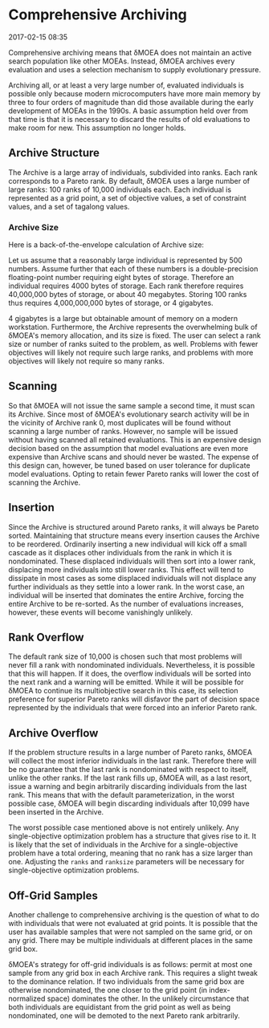 # Comprehensive Archiving

2017-02-15 08:35

Comprehensive archiving means that δMOEA does not maintain
an active search population like other MOEAs.  Instead,
δMOEA archives every evaluation and uses a selection
mechanism to supply evolutionary pressure.

Archiving all, or at least a very large number of,
evaluated individuals is possible only because modern
microcomputers have more main memory by three to four
orders of magnitude than did those available during the
early development of MOEAs in the 1990s.  A basic
assumption held over from that time is that it is
necessary to discard the results of old evaluations
to make room for new.  This assumption no longer holds.

## Archive Structure

The Archive is a large array of individuals, subdivided
into ranks.  Each rank corresponds to a Pareto rank.
By default, δMOEA uses a large number of large ranks:
100 ranks of 10,000 individuals each.  Each individual
is represented as a grid point, a set of objective values,
a set of constraint values, and a set of tagalong values.

### Archive Size

Here is a back-of-the-envelope calculation of Archive
size:

Let us assume that a reasonably large individual is
represented by 500 numbers.  Assume further that each
of these numbers is a double-precision floating-point
number requiring eight bytes of storage.  Therefore
an individual requires 4000 bytes of storage.  Each
rank therefore requires 40,000,000 bytes of storage,
or about 40 megabytes.  Storing 100 ranks thus requires
4,000,000,000 bytes of storage, or 4 gigabytes.

4 gigabytes is a large but obtainable amount of memory
on a modern workstation.  Furthermore, the Archive
represents the overwhelming bulk of δMOEA's memory
allocation, and its size is fixed.  The user can
select a rank size or number of ranks suited to the
problem, as well.  Problems with fewer objectives will
likely not require such large ranks, and problems with
more objectives will likely not require so many ranks.

## Scanning

So that δMOEA will not issue the same sample a second time,
it must scan its Archive.  Since most of δMOEA's
evolutionary search activity will be in the vicinity of 
Archive rank 0, most duplicates will be found without
scanning a large number of ranks.  However, no sample
will be issued without having scanned all retained
evaluations.  This is an expensive design decision based
on the assumption that model evaluations are even more
expensive than Archive scans and should never be wasted.
The expense of this design can, however, be tuned based on
user tolerance for duplicate model evaluations.  Opting to
retain fewer Pareto ranks will lower the cost of scanning
the Archive.

## Insertion

Since the Archive is structured around Pareto ranks, it
will always be Pareto sorted.  Maintaining that structure
means every insertion causes the Archive to be reordered.
Ordinarily inserting a new individual will kick off a
small cascade as it displaces other individuals from
the rank in which it is nondominated.  These displaced
individuals will then sort into a lower rank, displacing
more individuals into still lower ranks.  This effect
will tend to dissipate in most cases as some displaced
individuals will not displace any further individuals as
they settle into a lower rank.  In the worst case, an
individual will be inserted that dominates the entire
Archive, forcing the entire Archive to be re-sorted.  As
the number of evaluations increases, however, these events
will become vanishingly unlikely.

## Rank Overflow

The default rank size of 10,000 is chosen such that
most problems will never fill a rank with nondominated
individuals.  Nevertheless, it is possible that this
will happen.  If it does, the overflow individuals will be
sorted into the next rank and a warning will be emitted.
While it will be possible for δMOEA to continue its
multiobjective search in this case, its selection
preference for superior Pareto ranks will disfavor the
part of decision space represented by the individuals that
were forced into an inferior Pareto rank.

## Archive Overflow

If the problem structure results in a large number
of Pareto ranks, δMOEA will collect the most inferior
individuals in the last rank.  Therefore there will be no
guarantee that the last rank is nondominated with respect
to itself, unlike the other ranks. If the last rank fills
up, δMOEA will, as a last resort, issue a warning and
begin arbitrarily discarding individuals from the last
rank.  This means that with the default parameterization,
in the worst possible case, δMOEA will begin discarding
individuals after 10,099 have been inserted in the Archive.

The worst possible case mentioned above is not entirely
unlikely.  Any single-objective optimization problem has
a structure that gives rise to it.  It is likely that the
set of individuals in the Archive for a single-objective
problem have a total ordering, meaning that no rank has a
size larger than one.  Adjusting the `ranks` and `ranksize`
parameters will be necessary for single-objective
optimization problems.

## Off-Grid Samples

Another challenge to comprehensive archiving is the
question of what to do with individuals that were not
evaluated at grid points.  It is possible that the user
has available samples that were not sampled on the same
grid, or on any grid.  There may be multiple individuals
at different places in the same grid box.

δMOEA's strategy for off-grid individuals is as follows:
permit at most one sample from any grid box in each
Archive rank.  This requires a slight tweak to the
dominance relation.  If two individuals from the same
grid box are otherwise nondominated, the one closer
to the grid point (in index-normalized space) dominates
the other.  In the unlikely circumstance that both
individuals are equidistant from the grid point as well
as being nondominated, one will be demoted to the next
Pareto rank arbitrarily.

